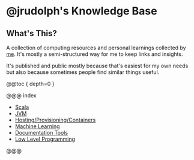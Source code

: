 # @jrudolph's Knowledge Base

## What's This?

A collection of computing resources and personal learnings collected by [me](https://virtual-void.net). It's mostly a
semi-structured way for me to keep links and insights.

It's published and public mostly because that's easiest for my own needs but also because sometimes people find similar
things useful.

@@toc { depth=0 }

@@@ index

 * [Scala](scala/index.md)
 * [JVM](jvm.md)
 * [Hosting/Provisioning/Containers](hosting/index.md)
 * [Machine Learning](ml.md)
 * [Documentation Tools](documentation.md)
 * [Low Level Programming](low-level.md)

@@@